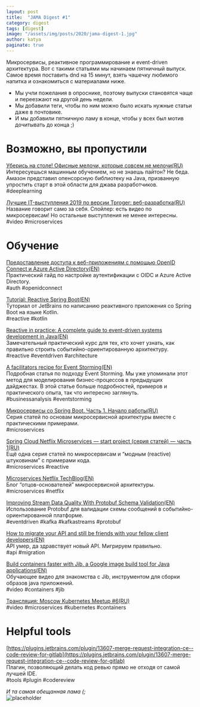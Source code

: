 ```yaml
---
layout: post
title:  "JAMA Digest #1"
category: digest
tags: [digest]
image: "/assets/img/posts/2020/jama-digest-1.jpg"
author: katya
paginate: true
---
```

Микросервисы, реактивное программирование и event-driven архитектура. Вот с такими статьями мы начинаем пятничный выпуск. Самое время поставить dnd на 15 минут, взять чашечку любимого напитка и ознакомиться с материалами ниже.
*	Мы учли пожелания в опроснике, поэтому выпуски становятся чаще и переезжают на другой день недели. 
*	Мы добавили теги, чтобы по ним можно было искать нужные статьи даже в почтовике. 
*	И мы добавили пятничную ламу в конце, чтобы у всех был мотив дочитывать до конца ;)

# Возможно, вы пропустили

[Уберись на столе! Офисные мелочи, которые совсем не мелочи(RU)](https://habr.com/ru/company/ruvds/blog/481286/)  
Интересуешься машинным обучением, но не знаешь пайтон? Не беда. Амазон представил опенсорсную библиотеку на Java, призванную упростить старт в этой области для джава разработчиков.  
#deeplearning


[Лучшие IT-выступления 2019 по версии Tproger: веб-разработка(RU)](https://tproger.ru/video/web-dev-best-talks-2019/)  
Название говорит само за себя. Спойлер: есть видео по микросервисам! Но остальные выступления не менее интересны.  
#video #microservices  

# Обучение

[Предоставление доступа к веб-приложениям с помощью OpenID Connect и Azure Active Directory(EN)](https://docs.microsoft.com/ru-ru/azure/active-directory/develop/v1-protocols-openid-connect-code)    
Практический гайд по настройке аутентификации с OIDC и Azure Active Directory.  
#auth #openidconnect  

[Tutorial: Reactive Spring Boot(EN)](https://developer.ibm.com/series/reactive-in-practice/)    
Туториал от JetBrains по написанию реактивного приложения со Spring Boot на языке Kotlin.  
#reactive #kotlin  

[Reactive in practice: A complete guide to event-driven systems development in Java(EN)](https://blog.jetbrains.com/idea/2019/12/tutorial-reactive-spring-boot/?utm_source=email&utm_medium=referral&utm_campaign=intellij-idea&utm_content=link-blog-reactive-spring-boot-tutorial&mkt_tok=eyJpIjoiTURJMU5qWTJZbU14TTJZNSIsInQiOiJmdVhvMGVyb1pESjVNRVwvbmhcL1lNc01yaGVNY0F1VStqWDBqbjlYQlJPVHlKR2I5elZabVdcL3hQS2prVEM2QkpxSzIwUUtpXC82OXJodWhhWm9Fc1paQk1DNEV3d2dtNE1KdlpyVXFzV3hFbDVqUVlKVXFLYTFQWmhPRFkzc3BlQjYifQ%3D%3D)    
Замечательный практический курс для тех, кто хочет узнать, как правильно строить событийно-ориентированную архитектуру.  
#reactive #eventdriven #architecture  

[A facilitators recipe for Event Storming(EN)](https://medium.com/@springdo/a-facilitators-recipe-for-event-storming-941dcb38db0d)    
Подробная статья по подходу Event Storming. Мы уже упоминали этот метод для моделирования бизнес-процессов в предыдущих дайджестах. В этой статье больше подробностей, примеров и практического опыта, так что интересно заглянуть.  
#businessanalysis #eventstorming  

[Микросервисы со Spring Boot. Часть 1. Начало работы(RU)](https://m.habr.com/ru/post/484130/)  
Серия статей по основам микросервисной архитектуры вместе с практическими примерами.  
#microservices  

[Spring Cloud Netflix Microservices — start project (серия статей) — часть 1(RU)](https://medium.com/@kirill.sereda/spring-cloud-netflix-microservices-start-project-%D1%81%D0%B5%D1%80%D0%B8%D1%8F-%D1%81%D1%82%D0%B0%D1%82%D0%B5%D0%B9-%D1%87%D0%B0%D1%81%D1%82%D1%8C-1-7a892ad5f16)  
Ещё одна серия статей по микросервисам и “модным (reactive) штуковинам” с примерами кода.  
#microservices #reactive  

[Microservices Netflix TechBlog(EN)](https://netflixtechblog.com/tagged/microservices)  
Блог “отцов-основателей” микросервисной архитектуры.  
#microservices #netflix  

[Improving Stream Data Quality With Protobuf Schema Validation(EN)](https://deliveroo.engineering/2019/02/05/improving-stream-data-quality-with-protobuf-schema-validation.html)  
Использование Protobuf для валидации схемы сообщений в событийно-ориентированной платформе.  
#eventdriven #kafka #kafkastreams #protobuf  

[How to migrate your API and still be friends with your fellow client developers(EN)](https://deliveroo.engineering/2018/03/21/smooth-migrations.html)  
API умер, да здравствует новый API. Мигрируем правильно.  
#api #migration  

[Build containers faster with Jib, a Google image build tool for Java applications(EN)](https://www.youtube.com/watch?v=H6gR_Cv4yWI)  
Обучающее видео для знакомства с Jib, инструментом для сборки образов java приложений.  
#video #containers #jib  

[Трансляция: Moscow Kubernetes Meetup #6(RU)](https://habr.com/ru/company/acronis/blog/469555/)  
#video #microservices #kubernetes #containers  

# Helpful tools

[https://plugins.jetbrains.com/plugin/13607-merge-request-integration-ce--code-review-for-gitlab](https://plugins.jetbrains.com/plugin/13607-merge-request-integration-ce--code-review-for-gitlab)  
Плагин, позволяющий делать код ревью прямо не отходя от самой лучшей IDE.  
#tools #plugin #codereview  


*И та самая обещанная лама (;*  
![placeholder](https://i.giphy.com/media/vIqU5gwdCPKO4/source.gif)



